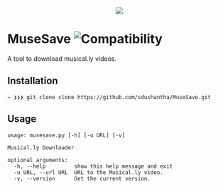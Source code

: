<p align="center">
  <img src="https://user-images.githubusercontent.com/27065646/36114512-7f36ce56-1030-11e8-9d97-f9145516ce6a.png">
</p>


# MuseSave     ![Compatibility](https://img.shields.io/badge/python-3-brightgreen.svg)

A tool to download musical.ly videos.

## Installation
```
~ ❯❯❯ git clone clone https://github.com/sdushantha/MuseSave.git
```

## Usage
```
usage: musesave.py [-h] [-u URL] [-v]

Musical.ly Downloader

optional arguments:
  -h, --help         show this help message and exit
  -u URL, --url URL  URL to the Musical.ly video.
  -v, --version      Get the current version.
```
